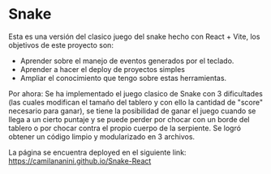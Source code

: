# Snake
Esta es una versión del clasico juego del snake hecho con React + Vite, los objetivos de este proyecto son:
  * Aprender sobre el manejo de eventos generados por el teclado.
  * Aprender a hacer el deploy de proyectos simples
  * Ampliar el conocimiento que tengo sobre estas herramientas.

Por ahora: Se ha implementado el juego clasico de Snake con 3 dificultades (las cuales modifican el tamaño del tablero y con ello la cantidad de "score" necesario para ganar), se tiene la posibilidad de ganar el juego cuando se llega a un cierto puntaje y se puede perder por chocar con un borde del tablero o por chocar contra el propio cuerpo de la serpiente. 
Se logró obtener un código limpio y modularizado en 3 archivos.

La página se encuentra deployed en el siguiente link: https://camilananini.github.io/Snake-React
